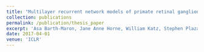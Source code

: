 ```yaml
---
title: "Multilayer recurrent network models of primate retinal ganglion cell responses"
collection: publications
permalink: /publication/thesis_paper
excerpt: 'Asa Barth-Maron, Jane Anne Horne, William Katz, Stephen Plaza, Louis Scheffer, Isabel D'Alessandro, Ian Meinertzhagen, Wei-Chung Lee , Rachel Wilson. “Heterogenous populations of interneurons in the Drosophila antennal lobe support distinct computations that provide flexible coding across shifts in input statistics.” In preparation.'
date: 2017-04-01
venue: 'ICLR'
---
```


